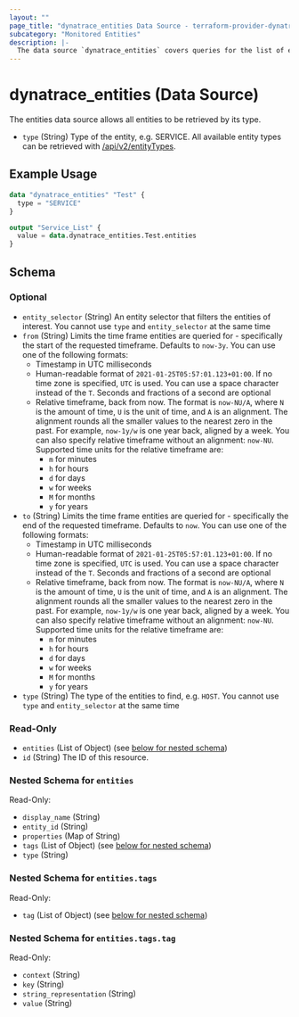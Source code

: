 ```yaml
---
layout: ""
page_title: "dynatrace_entities Data Source - terraform-provider-dynatrace"
subcategory: "Monitored Entities"
description: |-
  The data source `dynatrace_entities` covers queries for the list of entities based off of type
---
```


# dynatrace_entities (Data Source)

The entities data source allows all entities to be retrieved by its type.

- `type` (String) Type of the entity, e.g. SERVICE. All available entity types can be retrieved with [/api/v2/entityTypes](https://www.dynatrace.com/support/help/dynatrace-api/environment-api/entity-v2/get-all-entity-types).

## Example Usage

```terraform
data "dynatrace_entities" "Test" {
  type = "SERVICE"
}

output "Service_List" {
  value = data.dynatrace_entities.Test.entities
}
```

<!-- schema generated by tfplugindocs -->
## Schema

### Optional

- `entity_selector` (String) An entity selector that filters the entities of interest. You cannot use `type` and `entity_selector` at the same time
- `from` (String) Limits the time frame entities are queried for - specifically the start of the requested timeframe. Defaults to `now-3y`. You can use one of the following formats:
  * Timestamp in UTC milliseconds
  * Human-readable format of `2021-01-25T05:57:01.123+01:00`. If no time zone is specified, `UTC` is used. You can use a space character instead of the `T`. Seconds and fractions of a second are optional
  * Relative timeframe, back from now. The format is `now-NU/A`, where `N` is the amount of time, `U` is the unit of time, and `A` is an alignment. The alignment rounds all the smaller values to the nearest zero in the past. For example, `now-1y/w` is one year back, aligned by a week. You can also specify relative timeframe without an alignment: `now-NU`. Supported time units for the relative timeframe are:
    - `m` for minutes
    - `h` for hours
    - `d` for days
    - `w` for weeks
    - `M` for months
    - `y` for years
- `to` (String) Limits the time frame entities are queried for - specifically the end of the requested timeframe. Defaults to `now`. You can use one of the following formats:
  * Timestamp in UTC milliseconds
  * Human-readable format of `2021-01-25T05:57:01.123+01:00`. If no time zone is specified, `UTC` is used. You can use a space character instead of the `T`. Seconds and fractions of a second are optional
  * Relative timeframe, back from now. The format is `now-NU/A`, where `N` is the amount of time, `U` is the unit of time, and `A` is an alignment. The alignment rounds all the smaller values to the nearest zero in the past. For example, `now-1y/w` is one year back, aligned by a week. You can also specify relative timeframe without an alignment: `now-NU`. Supported time units for the relative timeframe are:
    - `m` for minutes
    - `h` for hours
    - `d` for days
    - `w` for weeks
    - `M` for months
    - `y` for years
- `type` (String) The type of the entities to find, e.g. `HOST`. You cannot use `type` and `entity_selector` at the same time

### Read-Only

- `entities` (List of Object) (see [below for nested schema](#nestedatt--entities))
- `id` (String) The ID of this resource.

<a id="nestedatt--entities"></a>
### Nested Schema for `entities`

Read-Only:

- `display_name` (String)
- `entity_id` (String)
- `properties` (Map of String)
- `tags` (List of Object) (see [below for nested schema](#nestedobjatt--entities--tags))
- `type` (String)

<a id="nestedobjatt--entities--tags"></a>
### Nested Schema for `entities.tags`

Read-Only:

- `tag` (List of Object) (see [below for nested schema](#nestedobjatt--entities--tags--tag))

<a id="nestedobjatt--entities--tags--tag"></a>
### Nested Schema for `entities.tags.tag`

Read-Only:

- `context` (String)
- `key` (String)
- `string_representation` (String)
- `value` (String)